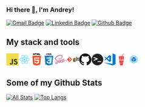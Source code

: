 ### Hi there 👋, I'm Andrey!
[![Gmail Badge](https://img.shields.io/badge/-andray838@gmail.com-c14438?style=flat&logo=Gmail&logoColor=white&link=mailto:andray838@gmail.com)](mailto:andray838@gmail.com) 
[![Linkedin Badge](https://img.shields.io/badge/-AndriyKikot-0072b1?style=flat&logo=Linkedin&logoColor=white&link=https://www.linkedin.com/in/andrii-kikot/)](https://www.linkedin.com/in/andrii-kikot/) [![Github Badge](https://img.shields.io/badge/-AndriyKikot-grey?style=flat&logo=github&logoColor=white&link=https://github.com/AndriyKikot/)](https://www.github.com/AndriyKikot/)

<!--
**AndriyKikot/AndriyKikot** is a ✨ _special_ ✨ repository because its `README.md` (this file) appears on your GitHub profile.

Here are some ideas to get you started:

- 🔭 I’m currently working on ...
- 🌱 I’m currently learning ...
- 👯 I’m looking to collaborate on ...
- 🤔 I’m looking for help with ...
- 💬 Ask me about ...
- 📫 How to reach me: ...
- 😄 Pronouns: ...
- ⚡ Fun fact: ...
-->

## My stack and tools

<img align="left" alt="JavaScript" width="32px" src="https://raw.githubusercontent.com/github/explore/80688e429a7d4ef2fca1e82350fe8e3517d3494d/topics/javascript/javascript.png" />

<img align="left" alt="React" width="32px" src="https://raw.githubusercontent.com/github/explore/80688e429a7d4ef2fca1e82350fe8e3517d3494d/topics/react/react.png" />


<img align="left" alt="HTML5" width="32px" src="https://raw.githubusercontent.com/github/explore/80688e429a7d4ef2fca1e82350fe8e3517d3494d/topics/html/html.png" />

<img align="left" alt="CSS3" width="32px" src="https://raw.githubusercontent.com/github/explore/80688e429a7d4ef2fca1e82350fe8e3517d3494d/topics/css/css.png" />

<img align="left" alt="Sass" width="32px" src="https://raw.githubusercontent.com/github/explore/80688e429a7d4ef2fca1e82350fe8e3517d3494d/topics/sass/sass.png" />

<img align="left" alt="Git" width="32px" src="https://raw.githubusercontent.com/github/explore/80688e429a7d4ef2fca1e82350fe8e3517d3494d/topics/git/git.png" />

<img align="left" alt="GitHub" width="32px" src="https://raw.githubusercontent.com/github/explore/78df643247d429f6cc873026c0622819ad797942/topics/github/github.png" />

<img align="left" alt="Terminal" width="32px" src="https://raw.githubusercontent.com/github/explore/80688e429a7d4ef2fca1e82350fe8e3517d3494d/topics/terminal/terminal.png" />

<img align="left" alt="Visual Studio Code" width="32px" src="https://raw.githubusercontent.com/github/explore/80688e429a7d4ef2fca1e82350fe8e3517d3494d/topics/visual-studio-code/visual-studio-code.png" />

<img align="left" alt="Gulp" width="32px" src="https://raw.githubusercontent.com/github/explore/80688e429a7d4ef2fca1e82350fe8e3517d3494d/topics/gulp/gulp.png" />

<img  alt="Webpack" width="32px" src="https://raw.githubusercontent.com/github/explore/80688e429a7d4ef2fca1e82350fe8e3517d3494d/topics/webpack/webpack.png" />

## Some of my Github Stats
[![All Stats](https://github-readme-stats-axpwmfcg3.vercel.app/api?username=AndriyKikot&show_icons=true&include_all_commits=true&count_private=true&hide=contribs&theme=dracula)](https://github.com/AndriyKikot/github-readme-stats)
[![Top Langs](https://github-readme-stats-axpwmfcg3.vercel.app/api/top-langs/?username=AndriyKikot&layout=compact)](https://github.com/AndriyKikot/github-readme-stats)
